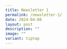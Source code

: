 ```yaml
---
title: Newsletter 1
permalink: /newsletter-1/
date: 2024-04-08
layout: post
description: ""
image: ""
variant: tiptap
---
```

